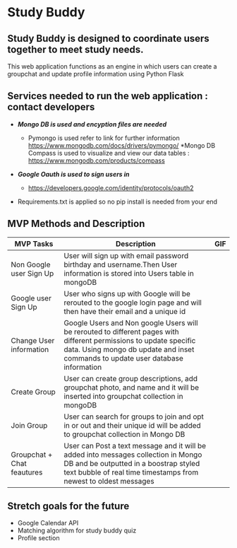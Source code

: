 # Study Buddy
## Study Buddy is designed to coordinate users together to meet study needs. ##
This web application functions as an engine in which users can create a groupchat and update profile information using Python Flask
## Services needed to run the web application : contact developers ##
  * ***Mongo DB is used and encyption files are needed***
    * Pymongo is used refer to link for further information https://www.mongodb.com/docs/drivers/pymongo/
    *Mongo DB Compass is used to visualize and view our data tables : https://www.mongodb.com/products/compass

  * ***Google Oauth is used to sign users in***
    * https://developers.google.com/identity/protocols/oauth2
  * Requirements.txt is applied so no pip install is needed from your end
 
## MVP Methods and  Description ##
MVP Tasks  | Description | GIF
------------- | ------------- | -------------
Non Google user Sign Up  | User will sign up with email password birthday and username.Then User information is stored into Users table in mongoDB |
Google user Sign Up | User who signs up with Google will be rerouted to the google login page and will then have their email and a unique id |
Change User information  | Google Users and Non google Users will be rerouted to different pages with different permissions to update specific data. Using mongo db update and inset commands to update user database information|
Create Group | User can create group descriptions, add groupchat photo, and name and it will be inserted into groupchat collection in mongoDB |
Join Group | User can search for groups to join and opt in or out and their unique id will be added to groupchat collection in Mongo DB |
Groupchat + Chat feautures | User can Post a text message and it will be added into messages collection in Mongo DB and be outputted in a boostrap styled text bubble of real time timestamps from newest to oldest  messages |

## Stretch goals for the future ##
* Google Calendar API
* Matching algorithm for study buddy quiz 
* Profile section 
